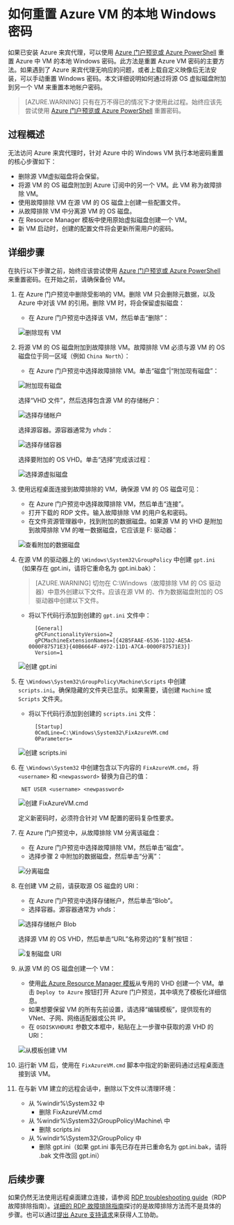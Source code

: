 <properties
   pageTitle="在未安装 Azure 来宾代理的情况下重置本地 Windows 密码 | Azure"
   description="如何在 Azure 来宾代理未安装或者未在 VM 上正常运行的情况下重置本地 Windows 用户帐户密码"
   services="virtual-machines-windows"
   documentationCenter=""
   authors="iainfoulds"
   manager="timlt"
   editor=""/>  


<tags
   ms.service="virtual-machines-windows"
   ms.devlang="na"
   ms.topic="article"
   ms.tgt_pltfrm="vm-windows"
   ms.workload="infrastructure-services"
   ms.date="10/05/2016"
   wacn.date="11/21/2016"
   ms.author="iainfou"/>  


# 如何重置 Azure VM 的本地 Windows 密码
如果已安装 Azure 来宾代理，可以使用 [Azure 门户预览或 Azure PowerShell](/documentation/articles/virtual-machines-windows-reset-rdp/) 重置 Azure 中 VM 的本地 Windows 密码。此方法是重置 Azure VM 密码的主要方法。如果遇到了 Azure 来宾代理无响应的问题，或者上载自定义映像后无法安装，可以手动重置 Windows 密码。本文详细说明如何通过将源 OS 虚拟磁盘附加到另一个 VM 来重置本地帐户密码。

> [AZURE.WARNING] 只有在万不得已的情况下才使用此过程。始终应该先尝试使用 [Azure 门户预览或 Azure PowerShell](/documentation/articles/virtual-machines-windows-reset-rdp/) 重置密码。


## 过程概述
无法访问 Azure 来宾代理时，针对 Azure 中的 Windows VM 执行本地密码重置的核心步骤如下：

- 删除源 VM虚拟磁盘将会保留。
- 将源 VM 的 OS 磁盘附加到 Azure 订阅中的另一个 VM。此 VM 称为故障排除 VM。
- 使用故障排除 VM 在源 VM 的 OS 磁盘上创建一些配置文件。
- 从故障排除 VM 中分离源 VM 的 OS 磁盘。
- 在 Resource Manager 模板中使用原始虚拟磁盘创建一个 VM。
- 新 VM 启动时，创建的配置文件将会更新所需用户的密码。


## 详细步骤
在执行以下步骤之前，始终应该尝试使用 [Azure 门户预览或 Azure PowerShell](/documentation/articles/virtual-machines-windows-reset-rdp/) 来重置密码。在开始之前，请确保备份 VM。

1. 在 Azure 门户预览中删除受影响的 VM。删除 VM 只会删除元数据，以及 Azure 中对该 VM 的引用。删除 VM 时，将会保留虚拟磁盘：

    - 在 Azure 门户预览中选择该 VM，然后单击“删除”：

    ![删除现有 VM](./media/virtual-machines-windows-reset-local-password-without-guest-agent/delete_vm.png)  


2. 将源 VM 的 OS 磁盘附加到故障排除 VM。故障排除 VM 必须与源 VM 的 OS 磁盘位于同一区域（例如 `China North`）：

    - 在 Azure 门户预览中选择故障排除 VM。单击“磁盘”|“附加现有磁盘”：

    ![附加现有磁盘](./media/virtual-machines-windows-reset-local-password-without-guest-agent/disks_attach_existing.png)  


    选择“VHD 文件”，然后选择包含源 VM 的存储帐户：

    ![选择存储帐户](./media/virtual-machines-windows-reset-local-password-without-guest-agent/disks_select_storageaccount.PNG)  


    选择源容器。源容器通常为 *vhds*：

    ![选择存储容器](./media/virtual-machines-windows-reset-local-password-without-guest-agent/disks_select_container.png)  


    选择要附加的 OS VHD。单击“选择”完成该过程：

    ![选择源虚拟磁盘](./media/virtual-machines-windows-reset-local-password-without-guest-agent/disks_select_source_vhd.png)  


3. 使用远程桌面连接到故障排除的 VM，确保源 VM 的 OS 磁盘可见：

    - 在 Azure 门户预览中选择故障排除 VM，然后单击“连接”。
    - 打开下载的 RDP 文件。输入故障排除 VM 的用户名和密码。
    - 在文件资源管理器中，找到附加的数据磁盘。如果源 VM 的 VHD 是附加到故障排除 VM 的唯一数据磁盘，它应该是 F: 驱动器：

    ![查看附加的数据磁盘](./media/virtual-machines-windows-reset-local-password-without-guest-agent/troubleshooting_vm_fileexplorer.png)  


4. 在源 VM 的驱动器上的 `\Windows\System32\GroupPolicy` 中创建 `gpt.ini`（如果存在 gpt.ini，请将它重命名为 gpt.ini.bak）：

    > [AZURE.WARNING] 切勿在 C:\\Windows（故障排除 VM 的 OS 驱动器）中意外创建以下文件。应该在源 VM 的、作为数据磁盘附加的 OS 驱动器中创建以下文件。

    - 将以下代码行添加到创建的 `gpt.ini` 文件中：

            [General]
            gPCFunctionalityVersion=2
            gPCMachineExtensionNames=[{42B5FAAE-6536-11D2-AE5A-0000F87571E3}{40B6664F-4972-11D1-A7CA-0000F87571E3}]
            Version=1

    ![创建 gpt.ini](./media/virtual-machines-windows-reset-local-password-without-guest-agent/create_gpt_ini.png)  

 
5. 在 `\Windows\System32\GroupPolicy\Machine\Scripts` 中创建 `scripts.ini`。确保隐藏的文件夹已显示。如果需要，请创建 `Machine` 或 `Scripts` 文件夹。

    - 将以下代码行添加到创建的 `scripts.ini` 文件：

            [Startup]
            0CmdLine=C:\Windows\System32\FixAzureVM.cmd
            0Parameters=

    ![创建 scripts.ini](./media/virtual-machines-windows-reset-local-password-without-guest-agent/create_scripts_ini.png)  

 
6. 在 `\Windows\System32` 中创建包含以下内容的 `FixAzureVM.cmd`，将 `<username>` 和 `<newpassword>` 替换为自己的值：

        NET USER <username> <newpassword>

    ![创建 FixAzureVM.cmd](./media/virtual-machines-windows-reset-local-password-without-guest-agent/create_fixazure_cmd.png)  


    定义新密码时，必须符合针对 VM 配置的密码复杂性要求。

7. 在 Azure 门户预览中，从故障排除 VM 分离该磁盘：

    - 在 Azure 门户预览中选择故障排除 VM，然后单击“磁盘”。
    - 选择步骤 2 中附加的数据磁盘，然后单击“分离”：

    ![分离磁盘](./media/virtual-machines-windows-reset-local-password-without-guest-agent/detach_disk.png)  


8. 在创建 VM 之前，请获取源 OS 磁盘的 URI：

    - 在 Azure 门户预览中选择存储帐户，然后单击“Blob”。
    - 选择容器。源容器通常为 *vhds*：

    ![选择存储帐户 Blob](./media/virtual-machines-windows-reset-local-password-without-guest-agent/select_storage_details.png)  


    选择源 VM 的 OS VHD，然后单击“URL”名称旁边的“复制”按钮：

    ![复制磁盘 URI](./media/virtual-machines-windows-reset-local-password-without-guest-agent/copy_source_vhd_uri.png)  


9. 从源 VM 的 OS 磁盘创建一个 VM：

    - 使用[此 Azure Resource Manager 模板](https://github.com/Azure/azure-quickstart-templates/tree/master/201-vm-from-specialized-vhd)从专用的 VHD 创建一个 VM。单击 `Deploy to Azure` 按钮打开 Azure 门户预览，其中填充了模板化详细信息。
    - 如果想要保留 VM 的所有先前设置，请选择“编辑模板”，提供现有的 VNet、子网、网络适配器或公共 IP。
    - 在 `OSDISKVHDURI` 参数文本框中，粘贴在上一步骤中获取的源 VHD 的 URI：

    ![从模板创建 VM](./media/virtual-machines-windows-reset-local-password-without-guest-agent/create_new_vm_from_template.png)  


10. 运行新 VM 后，使用在 `FixAzureVM.cmd` 脚本中指定的新密码通过远程桌面连接到该 VM。

11. 在与新 VM 建立的远程会话中，删除以下文件以清理环境：

    - 从 %windir%\\System32 中
        - 删除 FixAzureVM.cmd
    - 从 %windir%\\System32\\GroupPolicy\\Machine\\ 中
        - 删除 scripts.ini
    - 从 %windir%\\System32\\GroupPolicy 中
        - 删除 gpt.ini（如果 gpt.ini 事先已存在并已重命名为 gpt.ini.bak，请将 .bak 文件改回 gpt.ini）

## 后续步骤
如果仍然无法使用远程桌面建立连接，请参阅 [RDP troubleshooting guide](/documentation/articles/virtual-machines-windows-troubleshoot-rdp-connection/)（RDP 故障排除指南）。[详细的 RDP 故障排除指南](/documentation/articles/virtual-machines-windows-detailed-troubleshoot-rdp/)探讨的是故障排除方法而不是具体的步骤。也可以通过[提出 Azure 支持请求](/support/contact/)来获得人工协助。

<!---HONumber=Mooncake_1114_2016-->